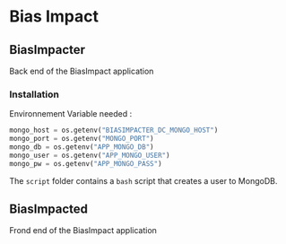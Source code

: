 # Bias Impact 

## BiasImpacter

Back end of the BiasImpact application

### Installation

Environnement Variable needed :
````python
mongo_host = os.getenv("BIASIMPACTER_DC_MONGO_HOST")
mongo_port = os.getenv("MONGO_PORT")
mongo_db = os.getenv("APP_MONGO_DB")
mongo_user = os.getenv("APP_MONGO_USER")
mongo_pw = os.getenv("APP_MONGO_PASS")
````

The `script` folder contains a `bash` script that creates a user to MongoDB.

## BiasImpacted 

Frond end of the BiasImpact application

